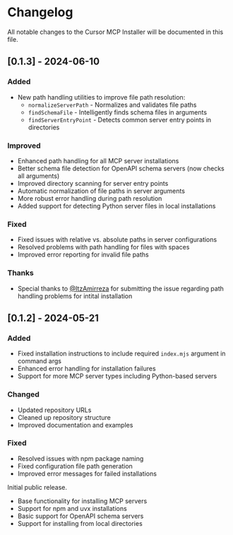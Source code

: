 # Changelog

All notable changes to the Cursor MCP Installer will be documented in this file.

## [0.1.3] - 2024-06-10

### Added
- New path handling utilities to improve file path resolution:
  - `normalizeServerPath` - Normalizes and validates file paths
  - `findSchemaFile` - Intelligently finds schema files in arguments
  - `findServerEntryPoint` - Detects common server entry points in directories

### Improved
- Enhanced path handling for all MCP server installations
- Better schema file detection for OpenAPI schema servers (now checks all arguments)
- Improved directory scanning for server entry points
- Automatic normalization of file paths in server arguments
- More robust error handling during path resolution
- Added support for detecting Python server files in local installations

### Fixed
- Fixed issues with relative vs. absolute paths in server configurations
- Resolved problems with path handling for files with spaces
- Improved error reporting for invalid file paths

### Thanks
- Special thanks to [@ItzAmirreza](https://github.com/ItzAmirreza) for submitting the issue regarding path handling problems for intital installation

## [0.1.2] - 2024-05-21

### Added
- Fixed installation instructions to include required `index.mjs` argument in command args
- Enhanced error handling for installation failures
- Support for more MCP server types including Python-based servers

### Changed
- Updated repository URLs
- Cleaned up repository structure
- Improved documentation and examples

### Fixed
- Resolved issues with npm package naming
- Fixed configuration file path generation
- Improved error messages for failed installations

Initial public release.

- Base functionality for installing MCP servers
- Support for npm and uvx installations
- Basic support for OpenAPI schema servers
- Support for installing from local directories 